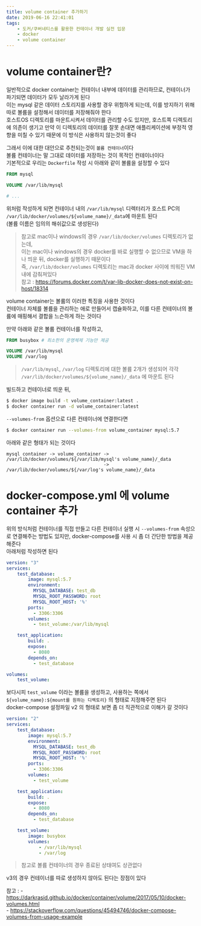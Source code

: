 ```yaml
---
title: volume container 추가하기
date: 2019-06-16 22:41:01
tags:
    - 도커/쿠버네티스를 활용한 컨테이너 개발 실전 입문
    - docker
    - volume container
---
```


# volume container란?
일반적으로 docker container는 컨테이너 내부에 데이터를 관리하므로, 컨테이너가 파기되면 데이터가 모두 날라가게 된다  
이는 mysql 같은 데이터 스토리지를 사용할 경우 위험하게 되는데, 이를 방지하기 위해 따로 볼륨을 설정해서 데이터를 저장해줘야 한다  
호스트OS 디렉토리를 마운트시켜서 데이터를 관리할 수도 있지만, 호스트쪽 디렉토리에 의존이 생기고 만약 이 디렉토리의 데이터를 잘못 손대면 애플리케이션에 부정적 영향을 미칠 수 있기 때문에 이 방식은 사용하지 않는것이 좋다  

그래서 이에 대한 대안으로 추천되는것이 `볼륨 컨테이너`이다  
볼륨 컨테이너는 말 그대로 데이터를 저장하는 것이 목적인 컨테이너이다  
기본적으로 우리는 `Dockerfile` 작성 시 아래와 같이 볼륨을 설정할 수 있다  
```dockerfile
FROM mysql

VOLUME /var/lib/mysql

# ...
```

위처럼 작성하게 되면 컨테이너 내의 `/var/lib/mysql` 디렉터리가 호스트 PC의 `/var/lib/docker/volumes/${volume_name}/_data`에 마운트 된다  
(볼륨 이름은 임의의 해쉬값으로 생성된다)  
> 참고로 mac이나 windows의 경우 `/var/lib/docker/volumes` 디렉토리가 없는데,  
> 이는 mac이나 windows의 경우 docker를 바로 실행할 수 없으므로 VM을 하나 띄운 뒤, docker를 실행하기 때문이다  
> 즉, `/var/lib/docker/volumes` 디렉토리는 mac과 docker 사이에 띄워진 VM 내에 감춰져있다  
> 참고 : <https://forums.docker.com/t/var-lib-docker-does-not-exist-on-host/18314>  

volume container는 볼륨의 이러한 특징을 사용한 것이다  
컨테이너 자체를 볼륨을 관리하는 애로 만들어서 캡슐화하고, 이를 다른 컨테이너의 볼륨에 매핑해서 결합을 느슨하게 하는 것이다  

만약 아래와 같은 볼륨 컨테이너를 작성하고,  
```dockerfile
FROM busybox # 최소한의 운영체제 기능만 제공

VOLUME /var/lib/mysql
VOLUME /var/log
```
> `/var/lib/mysql`, `/var/log` 디렉토리에 대한 볼륨 2개가 생성되어 각각 `/var/lib/docker/volumes/${volume_name}/_data` 에 마운트 된다  

빌드하고 컨테이너로 띄운 뒤,
```sh
$ docker image build -t volume_container:latest .
$ docker container run -d volume_container:latest
```

`--volumes-from` 옵션으로 다른 컨테이너에 연결한다면  
```sh
$ docker container run --volumes-from volume_container mysql:5.7
```

아래와 같은 형태가 되는 것이다  
```
mysql container -> volume_container -> /var/lib/docker/volumes/${/var/lib/mysql's volume_name}/_data
                                    -> /var/lib/docker/volumes/${/var/log's volume_name}/_data
```

# docker-compose.yml 에 volume container 추가  
위의 방식처럼 컨테이너를 직접 만들고 다른 컨테이너 실행 시 `--volumes-from` 속성으로 연결해주는 방법도 있지만, docker-compose를 사용 시 좀 더 간단한 방법을 제공해준다  
아래처럼 작성하면 된다  
```yml
version: "3"
services:
    test_database:
        image: mysql:5.7
        environment:
          MYSQL_DATABASE: test_db
          MYSQL_ROOT_PASSWORD: root
          MYSQL_ROOT_HOST: '%'
        ports:
          - 3306:3306
        volumes:
          - test_volume:/var/lib/mysql

    test_application:
        build: .
        expose:
          - 8080
        depends_on:
          - test_database

volumes:
    test_volume:
```

보다시피 `test_volume` 이라는 볼륨을 생성하고, 사용하는 쪽에서 `${volume_name}:${mount를 원하는 디렉토리}` 의 형태로 지정해주면 된다  
docker-compose 설정파일 v2 의 형태로 보면 좀 더 직관적으로 이해가 갈 것이다  
```yml
version: "2"
services:
    test_database:
        image: mysql:5.7
        environment:
          MYSQL_DATABASE: test_db
          MYSQL_ROOT_PASSWORD: root
          MYSQL_ROOT_HOST: '%'
        ports:
          - 3306:3306
        volumes:
          - test_volume

    test_application:
        build: .
        expose:
          - 8080
        depends_on:
          - test_database

    test_volume:
        image: busybox
        volumes:
            - /var/lib/mysql
            - /var/log
```
> 참고로 볼륨 컨테이너의 경우 종료된 상태여도 상관없다  

v3의 경우 컨테이너를 따로 생성하지 않아도 된다는 장점이 있다  


참고 : 
    - <https://darkrasid.github.io/docker/container/volume/2017/05/10/docker-volumes.html>  
    - <https://stackoverflow.com/questions/45494746/docker-compose-volumes-from-usage-example>

<!-- more -->
